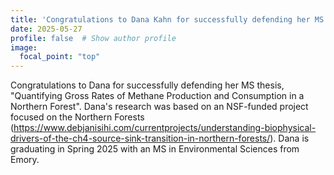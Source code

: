```yaml
---
title: 'Congratulations to Dana Kahn for successfully defending her MS thesis!'
date: 2025-05-27
profile: false  # Show author profile
image:
  focal_point: "top"
---
```


Congratulations to Dana for successfully defending her MS thesis, "Quantifying Gross Rates of Methane Production and Consumption in a Northern Forest". Dana's research was based on an NSF-funded project focused on the Northern Forests (https://www.debjanisihi.com/currentprojects/understanding-biophysical-drivers-of-the-ch4-source-sink-transition-in-northern-forests/). Dana is graduating in Spring 2025 with an MS in Environmental Sciences from Emory.  
